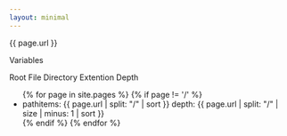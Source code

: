 ```yaml
---
layout: minimal
---
```


{{ page.url }}

Variables

Root
File
Directory
Extention
Depth

<ul>
{% for page in site.pages %}
{% if page != '/' %} 
<li>pathitems: {{ page.url | split: "/" | sort }} 
depth: {{ page.url | split: "/" | size | minus: 1 | sort }}</li>
{% endif %}
{% endfor %}
</ul>
